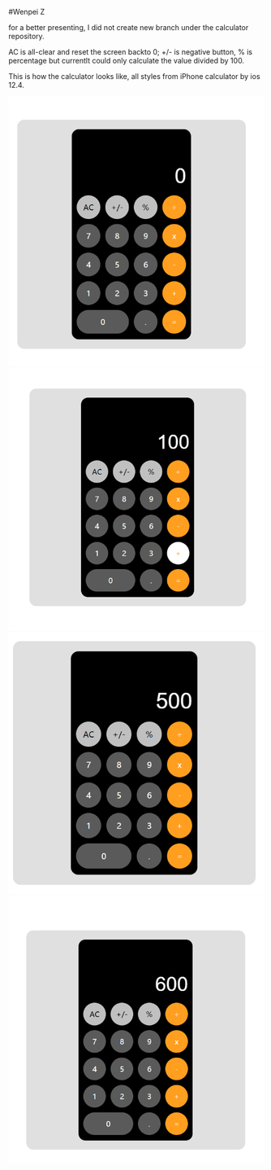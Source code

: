 #Wenpei Z

for a better presenting, I did not create new branch under the calculator repository.

AC is all-clear and reset the screen backto 0;
+/- is negative button, % is percentage but currentlt could only calculate the value divided by 100.

This is how the calculator looks like, all styles from iPhone calculator by ios 12.4.

![image](https://github.com/JavaScriptN0ob/ioslike-calculator/blob/master/resources/images/calculator-looks01.PNG)
![image](https://github.com/JavaScriptN0ob/ioslike-calculator/blob/master/resources/images/calculator-looks02.PNG)
![image](https://github.com/JavaScriptN0ob/ioslike-calculator/blob/master/resources/images/calculator-looks03.PNG)
![image](https://github.com/JavaScriptN0ob/ioslike-calculator/blob/master/resources/images/calculator-looks04.PNG)
